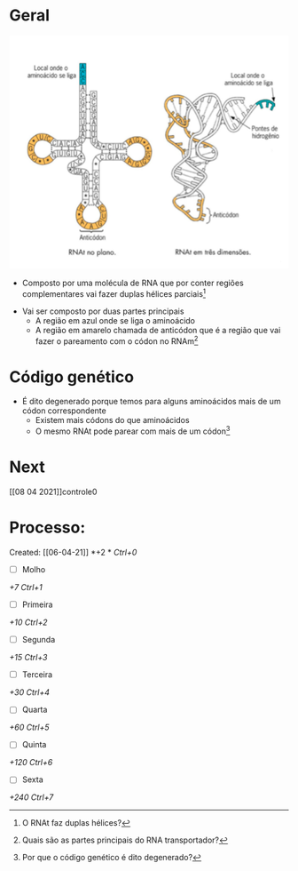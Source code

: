 # Geral
![Pasted image 20210406214605.png](Pasted%20image%2020210406214605.png)
+ Composto por uma molécula de RNA que por conter regiões complementares vai fazer duplas hélices parciais[^337706]

[^337706]: O RNAt faz duplas hélices?

+ Vai ser composto por duas partes principais
	+ A região em azul onde se liga o aminoácido
	+ A região em amarelo chamada de anticódon que é a região que vai fazer o pareamento com o códon no RNAm[^111123]

[^111123]: Quais são as partes principais do RNA transportador?

# Código genético
+ É dito degenerado porque temos para alguns aminoácidos mais de um códon correspondente
	+  Existem mais códons do que aminoácidos
	+  O mesmo RNAt pode parear com mais de um códon[^58953]

[^58953]: Por que o código genético é dito degenerado?


# Next
[[08 04 2021]]controle0
# Processo:
Created: [[06-04-21]]
*+2 *  *Ctrl+0*
- [ ] Molho  

*+7*  *Ctrl+1*

- [ ] Primeira 

*+10*  *Ctrl+2*

- [ ] Segunda

*+15*  *Ctrl+3*

- [ ] Terceira 

*+30*  *Ctrl+4*

- [ ] Quarta 

*+60*  *Ctrl+5*

- [ ] Quinta 

*+120*  *Ctrl+6*

- [ ] Sexta 

*+240*  *Ctrl+7*

